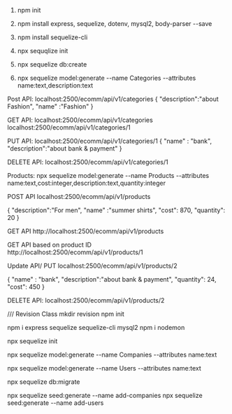 1. npm init
2. npm install express, sequelize, dotenv, mysql2, body-parser --save

3. npm install sequelize-cli

4. npx sequqlize init

5. npx sequelize db:create
6. npx sequelize model:generate --name Categories --attributes name:text,description:text

Post API:
localhost:2500/ecomm/api/v1/categories
{
"description":"about Fashion",
"name" :"Fashion"
}

GET API:
localhost:2500/ecomm/api/v1/categories
localhost:2500/ecomm/api/v1/categories/1

PUT API:
localhost:2500/ecomm/api/v1/categories/1
{
"name" : "bank",
"description":"about bank & payment"
}

DELETE API:
localhost:2500/ecomm/api/v1/categories/1

Products:
npx sequelize model:generate --name Products --attributes name:text,cost:integer,description:text,quantity:integer

POST API
localhost:2500/ecomm/api/v1/products

{
"description":"For men",
"name" :"summer shirts",
"cost": 870,
"quantity": 20
}

GET API
http://localhost:2500/ecomm/api/v1/products

GET API based on product ID
http://localhost:2500/ecomm/api/v1/products/1

Update API/ PUT
localhost:2500/ecomm/api/v1/products/2

{
"name" : "bank",
"description":"about bank & payment",
"quantity": 24,
"cost": 450
}

DELETE API:
localhost:2500/ecomm/api/v1/products/2

/// Revision Class
mkdir revision
npm init

npm i express sequelize sequelize-cli mysql2
npm i nodemon

npx sequelize init

npx sequelize model:generate --name Companies --attributes name:text

npx sequelize model:generate --name Users --attributes name:text

npx sequelize db:migrate

npx sequelize seed:generate --name add-companies
npx sequelize seed:generate --name add-users